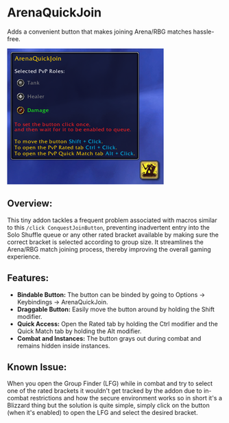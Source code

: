 # ArenaQuickJoin

Adds a convenient button that makes joining Arena/RBG matches hassle-free.

![ArenaQuickJoin](Screenshots/WelcomeTooltip.png)

## Overview:

This tiny addon tackles a frequent problem associated with macros similar to this `/click ConquestJoinButton`, preventing inadvertent entry into the Solo Shuffle queue or any other rated bracket available by making sure the correct bracket is selected according to group size. It streamlines the Arena/RBG match joining process, thereby improving the overall gaming experience.

## Features:

- **Bindable Button:** The button can be binded by going to Options -> Keybindings -> ArenaQuickJoin.
- **Draggable Button:** Easily move the button around by holding the Shift modifier.
- **Quick Access:** Open the Rated tab by holding the Ctrl modifier and the Quick Match tab by holding the Alt modifier.
- **Combat and Instances:** The button grays out during combat and remains hidden inside instances.
  
## Known Issue:
When you open the Group Finder (LFG) while in combat and try to select one of the rated brackets it wouldn't get tracked by the addon due to in-combat restrictions and how the secure environment works so in short it's a Blizzard thing but the solution is quite simple, simply click on the button (when it's enabled) to open the LFG and select the desired bracket.

